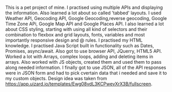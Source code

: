 This is a pet project of mine. I practised using multiple APIs and displaying the information. Also learned a lot about so called 'tabbed' layouts.
I used Weather API, Geocoding API, Google Geocoding,reverse geocoding, Google Time Zone APi, Google Map API and Google Places API.
I also learned a lot about CSS styling, starting with using all kind of selectors and their combination to flexbox and grid layouts, fonts, variables and most importantly responsive design and @ rules.
I practised my HTML knowledge.
I practised Java Script built in functionality such as Dates, Promises, async/await. Also got to use browser API, JQuerry, HTML5 API. Worked a lot with Arrays, complex loops, adding and deleting items in arrays. Also worked with JS objects, created them and used them to pass along needed information.
I finally got to use JSON, all of the API responses were in JSON form and had to pick cvertain data that i needed and save it to my custom objects.
Design idea was taken from https://app.uizard.io/templates/Ewg08vdL3KCPwevXrX3B/fullscreen. 
